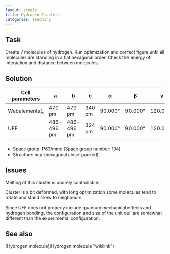 ```yaml
---
layout: single
title: Hydrogen Clusters
categories: Teaching
---
```


Task
----

Create 7 molecules of hydrogen. Run optimization and correct figure until all molecules are standing in a flat hexagonal order. Check the energy of interaction and distance between molecules.

Solution
--------

| Cell parameters                                                        | a          | b          | c      | α       | β       | γ        |
|------------------------------------------------------------------------|------------|------------|--------|---------|---------|----------|
| Webelements[1](http://webelements.com/hydrogen/crystal_structure.html) | 470 pm     | 470 pm     | 340 pm | 90.000° | 90.000° | 120.000° |
| UFF                                                                    | 486-496 pm | 486-496 pm | 324 pm | 90.000° | 90.000° | 120.000° |
||

-   Space group: P63/mmc (Space group number: 194)
-   Structure: hcp (hexagonal close-packed).

Issues
------

Melting of this cluster is poorely controllable.

Cluster is a bit deformed, with long optimization some molecules tend to rotate and stand skew to neighbours.

Since UFF does not properly include quantum mechanical effects and hydrogen bonding, the configuration and size of the unit cell are somewhat different than the experimental configuration.

See also
--------

[Hydrogen molecule](Hydrogen molecule "wikilink")



